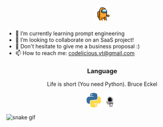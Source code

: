 <!--
**Codelicious100/Codelicious100** is a ✨ _special_ ✨ repository because its `README.md` (this file) appears on your GitHub profile.

Here are some ideas to get you started:

- 🔭 I’m currently working on ...
- 🌱 I’m currently learning ...
- 👯 I’m looking to collaborate on ...
- 🤔 I’m looking for help with ...
- 💬 Ask me about ...
- 📫 How to reach me: ...
- 😄 Pronouns: ...
- ⚡ Fun fact: ...
-->
<h1 align="center">
    <img src="amongus.gif" height="40"/>
</h1>

- 🌱 I’m currently learning prompt engineering 
- 👯 I’m looking to collaborate on an SaaS project!
- 💬 Don't hesitate to give me a business proposal :)
- 📫 How to reach me: codelicious.yt@gmail.com

<h3 align="center">Language</h3>
<p align="center">Life is short (You need Python). Bruce Eckel</p>
<p align="center"> 
    <img src="python.gif" alt="python" width="40" height="40"/>
    <img src="spacemac.gif" alt="python" width="40" height="40"/>
</p>

![snake gif](https://Codelicious100.github.io/Codelicious100/github-contribution-grid-snake.svg)

